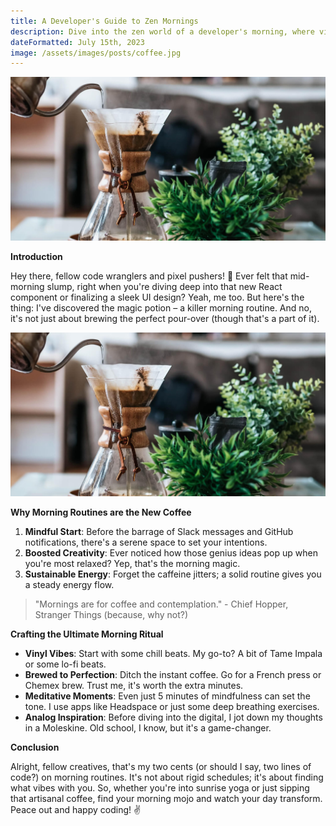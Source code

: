 ```yaml
---
title: A Developer's Guide to Zen Mornings
description: Dive into the zen world of a developer's morning, where vinyl beats meet artisanal brews, setting the tone for a day of inspired coding and design.
dateFormatted: July 15th, 2023
image: /assets/images/posts/coffee.jpg
---
```


![Zen Mornings Cover](/assets/images/posts/coffee.jpg)

**Introduction**

Hey there, fellow code wranglers and pixel pushers! 🌅 Ever felt that mid-morning slump, right when you're diving deep into that new React component or finalizing a sleek UI design? Yeah, me too. But here's the thing: I've discovered the magic potion – a killer morning routine. And no, it's not just about brewing the perfect pour-over (though that's a part of it).

![Coffee Pour-over](/assets/images/posts/coffee.jpg)

**Why Morning Routines are the New Coffee**

1. **Mindful Start**: Before the barrage of Slack messages and GitHub notifications, there's a serene space to set your intentions.
2. **Boosted Creativity**: Ever noticed how those genius ideas pop up when you're most relaxed? Yep, that's the morning magic.
3. **Sustainable Energy**: Forget the caffeine jitters; a solid routine gives you a steady energy flow.

> "Mornings are for coffee and contemplation." - Chief Hopper, Stranger Things (because, why not?)

**Crafting the Ultimate Morning Ritual**

- **Vinyl Vibes**: Start with some chill beats. My go-to? A bit of Tame Impala or some lo-fi beats.
- **Brewed to Perfection**: Ditch the instant coffee. Go for a French press or Chemex brew. Trust me, it's worth the extra minutes.
- **Meditative Moments**: Even just 5 minutes of mindfulness can set the tone. I use apps like Headspace or just some deep breathing exercises.
- **Analog Inspiration**: Before diving into the digital, I jot down my thoughts in a Moleskine. Old school, I know, but it's a game-changer.

**Conclusion**

Alright, fellow creatives, that's my two cents (or should I say, two lines of code?) on morning routines. It's not about rigid schedules; it's about finding what vibes with you. So, whether you're into sunrise yoga or just sipping that artisanal coffee, find your morning mojo and watch your day transform. Peace out and happy coding! ✌️
